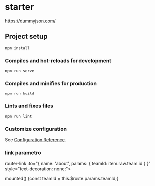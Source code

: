 # starter

https://dummyjson.com/

## Project setup
```
npm install
```

### Compiles and hot-reloads for development
```
npm run serve
```

### Compiles and minifies for production
```
npm run build
```

### Lints and fixes files
```
npm run lint
```

### Customize configuration
See [Configuration Reference](https://cli.vuejs.org/config/).

### link parametro
router-link :to="{ name: 'about', params: { teamId: item.raw.team.id } }" style="text-decoration: none;">

mounted() {const teamId = this.$route.params.teamId;}

